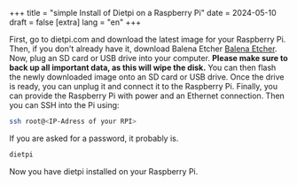 +++
title = "simple Install of Dietpi on a Raspberry Pi"
date = 2024-05-10
draft = false
[extra]
lang = "en"
+++

First, go to dietpi.com and download the latest image for your Raspberry Pi. Then, if you don't already have it, download Balena Etcher [Balena Etcher](https://etcher.balena.io/). Now, plug an SD card or USB drive into your computer. **Please make sure to back up all important data, as this will wipe the disk.** You can then flash the newly downloaded image onto an SD card or USB drive. Once the drive is ready, you can unplug it and connect it to the Raspberry Pi. Finally, you can provide the Raspberry Pi with power and an Ethernet connection. Then you can SSH into the Pi using:

```bash
ssh root@<IP-Adress of your RPI>
```

If you are asked for a password, it probably is.

```bash
dietpi
```

Now you have dietpi installed on your Raspberry Pi.
